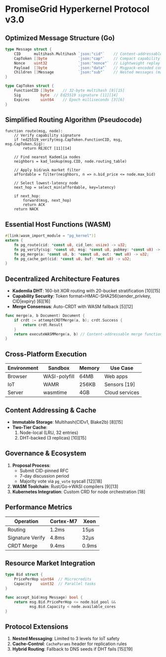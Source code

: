 # PromiseGrid Hyperkernel Protocol v3.0

## Optimized Message Structure (Go)
```go
type Message struct {
    CID      multihash.Multihash `json:"cid"`    // Content-addressable ID (SHA2-256)
    CapToken []byte              `json:"cap"`    // Compact capability token [3][11]
    Nonce    uint32              `json:"nonce"`  // Lightweight replay protection
    Payload  []byte              `json:"data"`   // Msgpack-encoded content
    Children []Message           `json:"sub"`    // Nested messages (max depth=3) [5][10]
}

type CapToken struct {
    FunctionCID []byte    // 32-byte multihash [8][15]
    Sig         byte  // Ed25519 signature [11][14]
    Expires     uint64    // Epoch milliseconds [3][6]
}
```

## Simplified Routing Algorithm (Pseudocode)
```
function route(msg, node):
    // Verify capability signature
    if !ed25519_verify(msg.CapToken.FunctionCID, msg, msg.CapToken.Sig):
        return REJECT [11][14]
    
    // Find nearest Kademlia nodes
    neighbors = kad_lookup(msg.CID, node.routing_table)
    
    // Apply bid/ask market filter
    affordable = filter(neighbors, n => n.bid_price <= node.max_bid)
    
    // Select lowest-latency node
    next_hop = select_min(affordable, key=latency)
    
    if next_hop:
        forward(msg, next_hop)
        return ACK
    return NACK
```

## Essential Host Functions (WASM)
```rust
#[link(wasm_import_module = "pg_kernel")]
extern {
    fn pg_route(cid: *const u8, cid_len: usize) -> u32;
    fn pg_verify(sig: *const u8, msg: *const u8, pubkey: *const u8) -> u32;
    fn pg_merge(a: *const u8, b: *const u8, out: *mut u8) -> u32;
    fn pg_cache_get(cid: *const u8, buf: *mut u8) -> u32;
}
```

## Decentralized Architecture Features
- **Kademlia DHT**: 160-bit XOR routing with 20-bucket stratification [10][15]
- **Capability Security**: Token format=HMAC-SHA256(sender_privkey, CID|expiry) [6][16]
- **Merge Consensus**: Auto-CRDT with WASM fallback [5][12]
```go
func merge(a, b Document) Document {
    if crdt := attemptCRDTMerge(a, b); crdt.Success {
        return crdt.Result
    }
    return executeWASMMerge(a, b) // Content-addressable merge function [9][12]
}
```

## Cross-Platform Execution
| Environment | Sandbox      | Memory  | Use Case          |
|-------------|--------------|---------|-------------------|
| Browser     | WASI-polyfill| 64MB    | Web apps          |
| IoT         | WAMR         | 256KB   | Sensors [19]     |
| Server      | wasmtime     | 4GB     | Cloud services    |

## Content Addressing & Cache
- **Immutable Storage**: Multihash(CIDv1, Blake2b) [8][15]
- **Two-Tier Cache**:
  1. Node-local (LRU, 32 entries)
  2. DHT-backed (3 replicas) [10][15]

## Governance & Ecosystem
1. **Proposal Process**:
   - Submit CID-pinned RFC
   - 7-day discussion period
   - Majority vote via `pg_vote` syscall [12][18]
2. **WASM Toolchain**: Rust/Go→WASI compilers [9][13]
3. **Kubernetes Integration**: Custom CRD for node orchestration [18]

## Performance Metrics
| Operation       | Cortex-M7 | Xeon    |
|-----------------|-----------|---------|
| Routing         | 1.2ms     | 15μs    |
| Signature Verify| 4.8ms     | 32μs    |
| CRDT Merge      | 9.4ms     | 0.9ms   |

## Resource Market Integration
```go
type Bid struct {
    PricePerHop uint64  // Microcredits
    Capacity    uint32  // Parallel tasks
}

func accept_bid(msg Message) bool {
    return msg.Bid.PricePerHop <= node.bid_pool && 
           msg.Bid.Capacity < node.available_cores
}
```

## Protocol Extensions
1. **Nested Messaging**: Limited to 3 levels for IoT safety
2. **Cache-Control**: `CacheParams` header for replication rules
3. **Hybrid Routing**: Fallback to DNS seeds if DHT fails [15][19]

